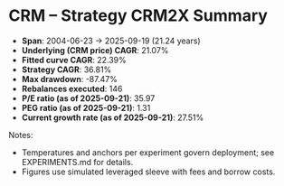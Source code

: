 # CRM – Strategy CRM2X Summary

- **Span**: 2004-06-23 → 2025-09-19 (21.24 years)
- **Underlying (CRM price) CAGR**: 21.07%
- **Fitted curve CAGR**: 22.39%
- **Strategy CAGR**: 36.81%
- **Max drawdown**: -87.47%
- **Rebalances executed**: 146
- **P/E ratio (as of 2025-09-21)**: 35.97
- **PEG ratio (as of 2025-09-21)**: 1.31
- **Current growth rate (as of 2025-09-21)**: 27.51%

Notes:

- Temperatures and anchors per experiment govern deployment; see EXPERIMENTS.md for details.
- Figures use simulated leveraged sleeve with fees and borrow costs.
